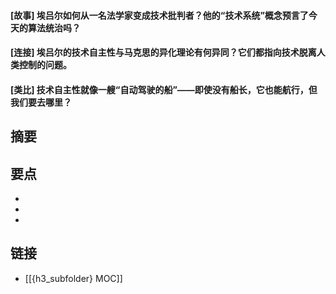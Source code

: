 #### [故事] 埃吕尔如何从一名法学家变成技术批判者？他的“技术系统”概念预言了今天的算法统治吗？


#### [连接] 埃吕尔的技术自主性与马克思的异化理论有何异同？它们都指向技术脱离人类控制的问题。


#### [类比] 技术自主性就像一艘“自动驾驶的船”——即使没有船长，它也能航行，但我们要去哪里？


## 摘要


## 要点

- 
- 
- 

## 链接

- [[{h3_subfolder} MOC]]

